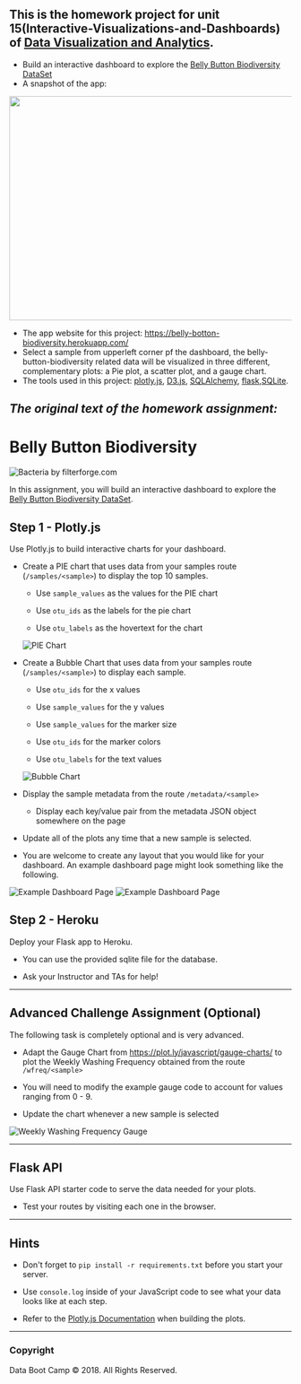 ## This is the homework project for unit 15(Interactive-Visualizations-and-Dashboards) of [Data Visualization and Analytics](https://bootcamp.umn.edu/data/landing%20full/).
   - Build an interactive dashboard to explore the [Belly Button Biodiversity DataSet](http://robdunnlab.com/projects/belly-button-biodiversity/)
   - A snapshot of the app: 
  <img src="./Images/app.png " width="600" height="400">
   
   - The app website for this project: https://belly-botton-biodiversity.herokuapp.com/
   - Select a sample from upperleft corner pf the dashboard, the belly-button-biodiversity related data will be visualized in three different, complementary plots: a Pie plot, a scatter plot, and a gauge chart.  
   - The tools used in this project: [plotly.js](https://plot.ly/javascript/), [D3.js](https://d3js.org/), [SQLAlchemy](https://www.sqlalchemy.org/), [flask](https://github.com/pallets/flask),[SQLite](https://www.sqlite.org/index.html).
   
 

## **_The original text of the homework assignment:_** 
# Belly Button Biodiversity
![Bacteria by filterforge.com](Images/bacteria_by_filterforgedotcom.jpg)

In this assignment, you will build an interactive dashboard to explore the [Belly Button Biodiversity DataSet](http://robdunnlab.com/projects/belly-button-biodiversity/).

## Step 1 - Plotly.js

Use Plotly.js to build interactive charts for your dashboard.

* Create a PIE chart that uses data from your samples route (`/samples/<sample>`) to display the top 10 samples.

  * Use `sample_values` as the values for the PIE chart

  * Use `otu_ids` as the labels for the pie chart

  * Use `otu_labels` as the hovertext for the chart

  ![PIE Chart](Images/pie_chart.png)

* Create a Bubble Chart that uses data from your samples route (`/samples/<sample>`) to display each sample.

  * Use `otu_ids` for the x values

  * Use `sample_values` for the y values

  * Use `sample_values` for the marker size

  * Use `otu_ids` for the marker colors

  * Use `otu_labels` for the text values

  ![Bubble Chart](Images/bubble_chart.png)

* Display the sample metadata from the route `/metadata/<sample>`

  * Display each key/value pair from the metadata JSON object somewhere on the page

* Update all of the plots any time that a new sample is selected.

* You are welcome to create any layout that you would like for your dashboard. An example dashboard page might look something like the following.

![Example Dashboard Page](Images/dashboard_part1.png)
![Example Dashboard Page](Images/dashboard_part2.png)

## Step 2 - Heroku

Deploy your Flask app to Heroku.

* You can use the provided sqlite file for the database.

* Ask your Instructor and TAs for help!

- - -

## Advanced Challenge Assignment (Optional)

The following task is completely optional and is very advanced.

* Adapt the Gauge Chart from <https://plot.ly/javascript/gauge-charts/> to plot the Weekly Washing Frequency obtained from the route `/wfreq/<sample>`

* You will need to modify the example gauge code to account for values ranging from 0 - 9.

* Update the chart whenever a new sample is selected

![Weekly Washing Frequency Gauge](Images/gauge.png)

- - -

## Flask API

Use Flask API starter code to serve the data needed for your plots.

* Test your routes by visiting each one in the browser.

- - -

## Hints

* Don't forget to `pip install -r requirements.txt` before you start your server.

* Use `console.log` inside of your JavaScript code to see what your data looks like at each step.

* Refer to the [Plotly.js Documentation](https://plot.ly/javascript/) when building the plots.

- - -

### Copyright

Data Boot Camp © 2018. All Rights Reserved.

